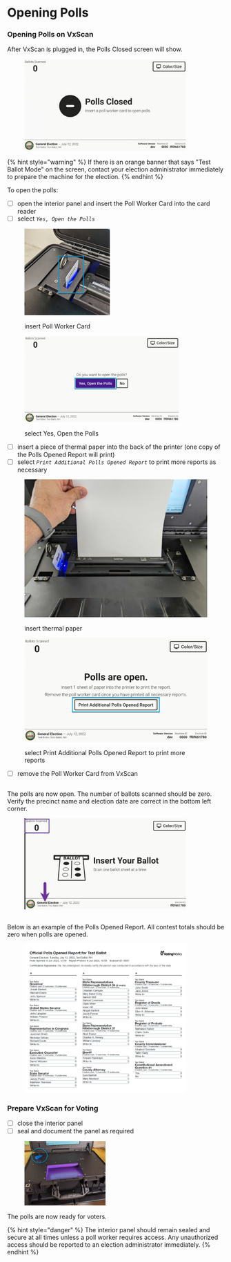 # Opening Polls

### Opening Polls on VxScan

After VxScan is plugged in, the Polls Closed screen will show.

<figure><img src="../.gitbook/assets/image (126).png" alt="" width="375"><figcaption></figcaption></figure>

{% hint style="warning" %}
If there is an orange banner that says "Test Ballot Mode" on the screen, contact your election administrator immediately to prepare the machine for the election.
{% endhint %}

To open the polls:

* [ ] open the interior panel and insert the Poll Worker Card into the card reader
* [ ] select _`Yes, Open the Polls`_

<div>

<figure><img src="../.gitbook/assets/vxscan insert poll worker card.png" alt="" width="198"><figcaption><p>insert Poll Worker Card</p></figcaption></figure>

 

<figure><img src="../.gitbook/assets/Vxscan yes open polls.png" alt="" width="358"><figcaption><p>select Yes, Open the Polls</p></figcaption></figure>

</div>

* [ ] insert a piece of thermal paper into the back of the printer (one copy of the Polls Opened Report will print)
* [ ] select _`Print Additional Polls Opened Report`_ to print more reports as necessary

<div>

<figure><img src="../.gitbook/assets/vxscan insert paper (2).png" alt=""><figcaption><p>insert thermal paper</p></figcaption></figure>

 

<figure><img src="../.gitbook/assets/vxscan print additional polls opened report.png" alt=""><figcaption><p>select Print Additional Polls Opened Report to print more reports</p></figcaption></figure>

</div>

* [ ] remove the Poll Worker Card from VxScan

##

The polls are now open. The number of ballots scanned should be zero. Verify the precinct name and election date are correct in the bottom left corner.

<figure><img src="../.gitbook/assets/image (130).png" alt="" width="375"><figcaption></figcaption></figure>

##

Below is an example of the Polls Opened Report. All contest totals should be zero when polls are opened.

<figure><img src="../.gitbook/assets/image (429).png" alt="" width="375"><figcaption></figcaption></figure>

### Prepare VxScan for Voting

* [ ] close the interior panel
* [ ] seal and document the panel as required

<div align="left">

<figure><img src="../.gitbook/assets/image (176).png" alt="" width="188"><figcaption></figcaption></figure>

</div>

The polls are now ready for voters.

{% hint style="danger" %}
The interior panel should remain sealed and secure at all times unless a poll worker requires access. Any unauthorized access should be reported to an election administrator immediately.
{% endhint %}

